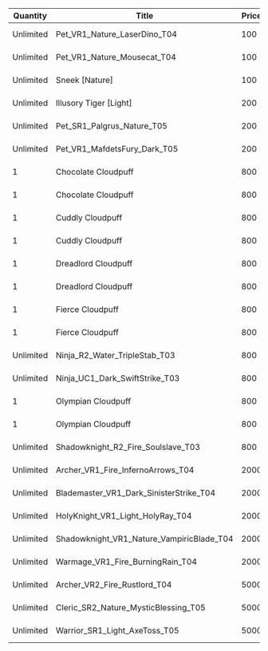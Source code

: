 | Quantity | Title | Price | Currency |  Requirement |
| -------- | ----- | ----- | -------- |  ----------- |
| Unlimited | Pet_VR1_Nature_LaserDino_T04 | 100 | Cloudpuff Cookies |  |
| Unlimited | Pet_VR1_Nature_Mousecat_T04 | 100 | Cloudpuff Cookies |  |
| Unlimited | Sneek [Nature] | 100 | Cloudpuff Cookies |  |
| Unlimited | Illusory Tiger [Light] | 200 | Cloudpuff Cookies |  |
| Unlimited | Pet_SR1_Palgrus_Nature_T05 | 200 | Cloudpuff Cookies |  |
| Unlimited | Pet_VR1_MafdetsFury_Dark_T05 | 200 | Cloudpuff Cookies |  |
| 1 | Chocolate Cloudpuff | 800 | Cloudpuff Cookies |  |
| 1 | Chocolate Cloudpuff | 800 | Cloudpuff Cookies |  |
| 1 | Cuddly Cloudpuff | 800 | Cloudpuff Cookies |  |
| 1 | Cuddly Cloudpuff | 800 | Cloudpuff Cookies |  |
| 1 | Dreadlord Cloudpuff | 800 | Cloudpuff Cookies |  |
| 1 | Dreadlord Cloudpuff | 800 | Cloudpuff Cookies |  |
| 1 | Fierce Cloudpuff | 800 | Cloudpuff Cookies |  |
| 1 | Fierce Cloudpuff | 800 | Cloudpuff Cookies |  |
| Unlimited | Ninja_R2_Water_TripleStab_T03 | 800 | Magic Tickets |  |
| Unlimited | Ninja_UC1_Dark_SwiftStrike_T03 | 800 | Magic Tickets |  |
| 1 | Olympian Cloudpuff | 800 | Cloudpuff Cookies |  |
| 1 | Olympian Cloudpuff | 800 | Cloudpuff Cookies |  |
| Unlimited | Shadowknight_R2_Fire_Soulslave_T03 | 800 | Magic Tickets |  |
| Unlimited | Archer_VR1_Fire_InfernoArrows_T04 | 2000 | Magic Tickets |  |
| Unlimited | Blademaster_VR1_Dark_SinisterStrike_T04 | 2000 | Magic Tickets |  |
| Unlimited | HolyKnight_VR1_Light_HolyRay_T04 | 2000 | Magic Tickets |  |
| Unlimited | Shadowknight_VR1_Nature_VampiricBlade_T04 | 2000 | Magic Tickets |  |
| Unlimited | Warmage_VR1_Fire_BurningRain_T04 | 2000 | Magic Tickets |  |
| Unlimited | Archer_VR2_Fire_Rustlord_T04 | 5000 | Magic Tickets |  |
| Unlimited | Cleric_SR2_Nature_MysticBlessing_T05 | 5000 | Magic Tickets |  |
| Unlimited | Warrior_SR1_Light_AxeToss_T05 | 5000 | Magic Tickets |  |
